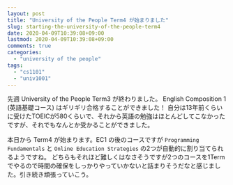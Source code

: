 ```yaml
---
layout: post
title: "University of the People Term4 が始まりました"
slug: starting-the-university-of-the-people-term4
date: 2020-04-09T10:39:08+09:00
lastmod: 2020-04-09T10:39:08+09:00
comments: true
categories:
  - "university of the people"
tags:
  - "cs1101"
  - "univ1001"
---
```


先週 University of the People Term3 が終わりました。
English Composition 1 (英語基礎コース) はギリギリ合格することができました！
自分は13年前くらいに受けたTOEICが580くらいで、それから英語の勉強はほとんどしてこなかったですが、それでもなんとか受かることができました。

本日から Term4 が始まります。EC1 の後のコースですが `Programming Fundamentals` と `Online Education Strategies` の2つが自動的に割り当てられるようですね。
どちらもそれほど難しくはなさそうですが2つのコースを1Termでやるので時間の確保をしっかりやっていかないと詰まりそうだなと感じました。引き続き頑張っていこう。